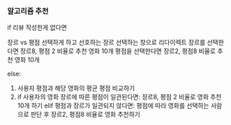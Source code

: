### 알고리즘 추천

if 리뷰 작성한게 없다면

장르 vs 평점 선택하게 하고
선호하는 장르 선택하는 창으로 리다이렉트
장르를 선택한다면 장르8, 평점 2 비율로 추천 영화 10개
평점을 선택한다면 장르2, 평점8 비율로 추천 영화 10개



else:

1. 사용자 평점과 해당 영화의 평균 평점 비교하기
2. if 사용자의 영화 장르에 따른 평점이 일관된다면:
       장르8, 평점 2 비율로 영화 추천 10개 하기
   elif 평점과 장르가 일관되지 않다면:
       평점에 따라 영화를 선택하는 사람으로 판단 후
       장르2, 평점8 비율로 영화 추천하기

